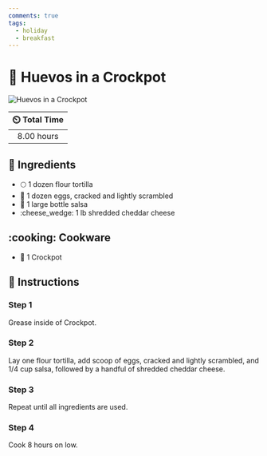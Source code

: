 ```yaml
---
comments: true
tags:
  - holiday
  - breakfast
---
```

# :egg: Huevos in a Crockpot

![Huevos in a Crockpot](../assets/images/huevos-in-a-crockpot.jpg)

| :timer_clock: Total Time |
|:-----------------------: |
| 8.00 hours |

## :salt: Ingredients

- :full_moon: 1 dozen flour tortilla
- :egg: 1 dozen eggs, cracked and lightly scrambled
- :tomato: 1 large bottle salsa
- :cheese_wedge: 1 lb shredded cheddar cheese

## :cooking: Cookware

- :stew: 1 Crockpot

## :pencil: Instructions

### Step 1

Grease inside of Crockpot.

### Step 2

Lay one flour tortilla, add scoop of eggs, cracked and lightly scrambled, and 1/4 cup salsa, followed by a handful of
shredded cheddar cheese.

### Step 3

Repeat until all ingredients are used.

### Step 4

Cook 8 hours on low.
